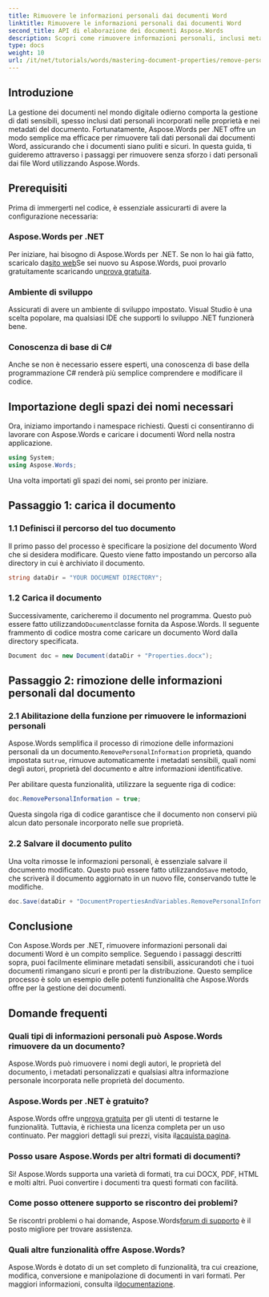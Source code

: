 ```yaml
---
title: Rimuovere le informazioni personali dai documenti Word
linktitle: Rimuovere le informazioni personali dai documenti Word
second_title: API di elaborazione dei documenti Aspose.Words
description: Scopri come rimuovere informazioni personali, inclusi metadati e dettagli dell'autore, dai tuoi documenti Word utilizzando Aspose.Words per .NET.
type: docs
weight: 10
url: /it/net/tutorials/words/mastering-document-properties/remove-personal-information-word-document/
---
```

## Introduzione

La gestione dei documenti nel mondo digitale odierno comporta la gestione di dati sensibili, spesso inclusi dati personali incorporati nelle proprietà e nei metadati del documento. Fortunatamente, Aspose.Words per .NET offre un modo semplice ma efficace per rimuovere tali dati personali dai documenti Word, assicurando che i documenti siano puliti e sicuri. In questa guida, ti guideremo attraverso i passaggi per rimuovere senza sforzo i dati personali dai file Word utilizzando Aspose.Words.

## Prerequisiti

Prima di immergerti nel codice, è essenziale assicurarti di avere la configurazione necessaria:

### Aspose.Words per .NET

 Per iniziare, hai bisogno di Aspose.Words per .NET. Se non lo hai già fatto, scaricalo da[sito web](https://releases.aspose.com/words/net/)Se sei nuovo su Aspose.Words, puoi provarlo gratuitamente scaricando un[prova gratuita](https://releases.aspose.com/).

### Ambiente di sviluppo

Assicurati di avere un ambiente di sviluppo impostato. Visual Studio è una scelta popolare, ma qualsiasi IDE che supporti lo sviluppo .NET funzionerà bene.

### Conoscenza di base di C#

Anche se non è necessario essere esperti, una conoscenza di base della programmazione C# renderà più semplice comprendere e modificare il codice.

## Importazione degli spazi dei nomi necessari

Ora, iniziamo importando i namespace richiesti. Questi ci consentiranno di lavorare con Aspose.Words e caricare i documenti Word nella nostra applicazione.

```csharp
using System;
using Aspose.Words;
```

Una volta importati gli spazi dei nomi, sei pronto per iniziare.

## Passaggio 1: carica il documento

### 1.1 Definisci il percorso del tuo documento

Il primo passo del processo è specificare la posizione del documento Word che si desidera modificare. Questo viene fatto impostando un percorso alla directory in cui è archiviato il documento.

```csharp
string dataDir = "YOUR DOCUMENT DIRECTORY";
```

### 1.2 Carica il documento

 Successivamente, caricheremo il documento nel programma. Questo può essere fatto utilizzando`Document`classe fornita da Aspose.Words. Il seguente frammento di codice mostra come caricare un documento Word dalla directory specificata.

```csharp
Document doc = new Document(dataDir + "Properties.docx");
```

## Passaggio 2: rimozione delle informazioni personali dal documento

### 2.1 Abilitazione della funzione per rimuovere le informazioni personali

 Aspose.Words semplifica il processo di rimozione delle informazioni personali da un documento.`RemovePersonalInformation` proprietà, quando impostata su`true`, rimuove automaticamente i metadati sensibili, quali nomi degli autori, proprietà del documento e altre informazioni identificative.

Per abilitare questa funzionalità, utilizzare la seguente riga di codice:

```csharp
doc.RemovePersonalInformation = true;
```

Questa singola riga di codice garantisce che il documento non conservi più alcun dato personale incorporato nelle sue proprietà.

### 2.2 Salvare il documento pulito

 Una volta rimosse le informazioni personali, è essenziale salvare il documento modificato. Questo può essere fatto utilizzando`Save` metodo, che scriverà il documento aggiornato in un nuovo file, conservando tutte le modifiche.

```csharp
doc.Save(dataDir + "DocumentPropertiesAndVariables.RemovePersonalInformation.docx");
```

## Conclusione

Con Aspose.Words per .NET, rimuovere informazioni personali dai documenti Word è un compito semplice. Seguendo i passaggi descritti sopra, puoi facilmente eliminare metadati sensibili, assicurandoti che i tuoi documenti rimangano sicuri e pronti per la distribuzione. Questo semplice processo è solo un esempio delle potenti funzionalità che Aspose.Words offre per la gestione dei documenti.

## Domande frequenti

### Quali tipi di informazioni personali può Aspose.Words rimuovere da un documento?

Aspose.Words può rimuovere i nomi degli autori, le proprietà del documento, i metadati personalizzati e qualsiasi altra informazione personale incorporata nelle proprietà del documento.

### Aspose.Words per .NET è gratuito?

 Aspose.Words offre un[prova gratuita](https://releases.aspose.com/) per gli utenti di testarne le funzionalità. Tuttavia, è richiesta una licenza completa per un uso continuato. Per maggiori dettagli sui prezzi, visita il[acquista pagina](https://purchase.aspose.com/buy).

### Posso usare Aspose.Words per altri formati di documenti?

Sì! Aspose.Words supporta una varietà di formati, tra cui DOCX, PDF, HTML e molti altri. Puoi convertire i documenti tra questi formati con facilità.

### Come posso ottenere supporto se riscontro dei problemi?

 Se riscontri problemi o hai domande, Aspose.Words[forum di supporto](https://forum.aspose.com/c/words/8) è il posto migliore per trovare assistenza.

### Quali altre funzionalità offre Aspose.Words?

 Aspose.Words è dotato di un set completo di funzionalità, tra cui creazione, modifica, conversione e manipolazione di documenti in vari formati. Per maggiori informazioni, consulta il[documentazione](https://reference.aspose.com/words/net/).